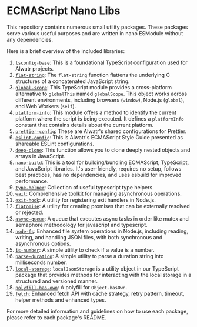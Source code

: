 # ECMAScript Nano Libs

This repository contains numerous small utility packages. These packages serve various useful purposes and are written in nano ESModule without any dependencies.

Here is a brief overview of the included libraries:

1. [`tsconfig-base`](./packages/tsconfig-base#readme): This is a foundational TypeScript configuration used for Alwatr projects.
2. [`flat-string`](./packages/flat-string#readme): The `flat-string` function flattens the underlying C structures of a concatenated JavaScript string.
3. [`global-scope`](./packages/global-scope#readme): This TypeScript module provides a cross-platform alternative to `globalThis` named `globalScope`. This object works across different environments, including browsers (`window`), Node.js (`global`), and Web Workers (`self`).
4. [`platform-info`](./packages/platform-info#readme): This module offers a method to identify the current platform where the script is being executed. It defines a `platformInfo` constant that contains details about the current platform.
5. [`prettier-config`](./packages/prettier-config#readme): These are Alwatr's shared configurations for Prettier.
6. [`eslint-config`](./packages/eslint-config#readme): This is Alwatr's ECMAScript Style Guide presented as shareable ESLint configurations.
7. [`deep-clone`](./packages/deep-clone#readme): This function allows you to clone deeply nested objects and arrays in JavaScript.
8. [`nano-build`](./packages/nano-build#readme): This is a tool for building/bundling ECMAScript, TypeScript, and JavaScript libraries. It's user-friendly, requires no setup, follows best practices, has no dependencies, and uses esbuild for improved performance.
9. [`type-helper`](./packages/type-helper#readme): Collection of useful typescript type helpers.
10. [`wait`](./packages/wait#readme): Comprehensive toolkit for managing asynchronous operations.
11. [`exit-hook`](./packages/exit-hook#readme): A utility for registering exit handlers in Node.js.
12. [`flatomise`](./packages/flatomise#readme): A utility for creating promises that can be externally resolved or rejected.
13. [`async-queue`](./packages/async-queue#readme): A queue that executes async tasks in order like mutex and semaphore methodology for javascript and typescript.
14. [`node-fs`](./packages/node-fs#readme): Enhanced file system operations in Node.js, including reading, writing, and handling JSON files, with both synchronous and asynchronous options.
15. [`is-number`](./packages/is-number#readme): A simple utility to check if a value is a number.
16. [`parse-duration`](./packages/parse-duration#readme): A simple utility to parse a duration string into milliseconds number.
17. [`local-storage`](./packages/local-storage#readme): `localJsonStorage` is a utility object in our TypeScript package that provides methods for interacting with the local storage in a structured and versioned manner.
18. [`polyfill-has-own`](./packages/polyfill-has-own#readme): A polyfill for `Object.hasOwn`.
19. [`fetch`](./packages/fetch/README.md): Enhanced fetch API with cache strategy, retry pattern, timeout, helper methods and enhanced types.

For more detailed information and guidelines on how to use each package, please refer to each package's README.
